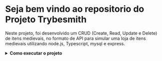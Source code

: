 # Seja bem vindo ao repositorio do Projeto Trybesmith

Neste projeto, foi desenvolvido um CRUD  (Create, Read, Update e Delete) de itens medievais, no formato de API para simular uma loja de itens medievais utilizando node.js, Typescript, mysql e express.

<details>
<summary><strong>Como executar o projeto</strong></summary>

  1. Clone o Projeto
  
    `git clone git@github.com:nobregasylvio/Projeto-Trybesmith.git`
  
  2. Caso tenha o docker instalado em sua máquina, rode o comando a seguir, caso não tiver e queira rodar o projeto localmente, pule esse passo.
  
    `docker-compose up -d && docker exec -it trybesmith bash
  
  3. Instale as dependencias do projeto com o comando
  
    `npm install`
    
  4. Em seguida, para executar o projeto utilize o comando
  
    `npm run`
  
  
</details>
